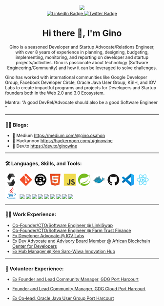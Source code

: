 <div id="header" align="center">
  <img src="https://media.giphy.com/media/M9gbBd9nbDrOTu1Mqx/giphy.gif" width="100"/>
  <div id="badges">
    <a href="https://www.linkedin.com/in/osahon-gino-ediagbonya/">
      <img src="https://img.shields.io/badge/LinkedIn-blue?style=for-the-badge&logo=linkedin&logoColor=white" alt="LinkedIn Badge"/>
    </a>
    <a href="https://twitter.com/gino_osahon">
      <img src="https://img.shields.io/badge/Twitter-blue?style=for-the-badge&logo=twitter&logoColor=white" alt="Twitter Badge"/>
    </a>
  </div>
</div>

<h1 align="center">Hi there 👋, I'm Gino</h1>

<p align="center">Gino is a seasoned Developer and Startup Advocate/Relations Engineer, with over 8 years of experience in planning, designing, budgeting, implementing, monitoring, and reporting on developer and startup projects/activities. Gino is passionate about technology (Software Engineering/Community) and how it can be leveraged to solve challenges. 

Gino has worked with international communities like Google Developer Group, Facebook Developer Circle, Oracle Java User Group, KSIH, and IOV Labs to create impactful programs and projects for Developers and Startup founders both in the Web 2.0 and 3.0 Ecosystem. 

Mantra: “A good DevRel/Advocate should also be a good Software Engineer “ </p>

---
### 👨‍💻 Blogs:
- 🤔 Medium https://medium.com/@gino.osahon
- 🤔 Hackanoon https://hackernoon.com/u/ginowine
- 🤔 Dev.to https://dev.to/ginowine

---

### :hammer_and_wrench: Languages, Skills, and Tools:
<div>
  <img src="https://github.com/devicons/devicon/blob/master/icons/solidity/solidity-original.svg" title="Solidity" alt="Solidity" width="40" height="40"/>&nbsp;
  <img src="https://github.com/devicons/devicon/blob/master/icons/git/git-original.svg" title="Git" alt="Git" width="40" height="40"/>&nbsp;
  <img src="https://github.com/devicons/devicon/blob/master/icons/rust/rust-plain.svg"  title="Rust" alt="Rust" width="40" height="40"/>&nbsp;
  <img src="https://github.com/devicons/devicon/blob/master/icons/html5/html5-original.svg" title="HTML5" alt="HTML" width="40" height="40"/>&nbsp;
  <img src="https://github.com/devicons/devicon/blob/master/icons/javascript/javascript-original.svg" title="JavaScript" alt="JavaScript" width="40" height="40"/>&nbsp;
  <img src="https://github.com/devicons/devicon/blob/master/icons/spring/spring-original.svg" title="Spring" alt="Spring" width="40" height="40"/>&nbsp;
  <img src="https://github.com/devicons/devicon/blob/master/icons/docker/docker-original.svg" title="Docker"  alt="Docker" width="40" height="40"/>&nbsp;
  <img src="https://github.com/devicons/devicon/blob/master/icons/github/github-original.svg" title="Github"  alt="Github" width="40" height="40"/>&nbsp;
  <img src="https://github.com/devicons/devicon/blob/master/icons/vscode/vscode-original.svg" title="VScode"  alt="VScode" width="40" height="40"/>&nbsp;
  <img src="https://github.com/devicons/devicon/blob/master/icons/react/react-original.svg" title="React"  alt="React" width="40" height="40"/>&nbsp;
  <img src="https://github.com/devicons/devicon/blob/master/icons/java/java-original.svg" title="Java"  alt="Java" width="40" height="40"/>&nbsp;
  <img src ="https://img.shields.io/badge/Ethereum-3C3C3D?style=for-the-badge&logo=Ethereum&logoColor=white"/>
<img src ="https://img.shields.io/badge/Smart Contract-3C3C3D?style=for-the-badge&logo=Smart Contract&logoColor=white"/>
<img src="https://img.shields.io/badge/spring%20-%236DB33F.svg?&style=for-the-badge&logo=spring&logoColor=white"/>
<img src="https://img.shields.io/badge/bitbucket%20-%230047B3.svg?&style=for-the-badge&logo=bitbucket&logoColor=white"/>
<img src="https://img.shields.io/badge/firebase%20-%23039BE5.svg?&style=for-the-badge&logo=firebase"/>
<img src="https://img.shields.io/badge/jenkins%20-%232C5263.svg?&style=for-the-badge&logo=jenkins&logoColor=white"/>
<img src="https://img.shields.io/badge/mysql-%2300f.svg?&style=for-the-badge&logo=mysql&logoColor=white"/>
<img src ="https://img.shields.io/badge/developer advocate-%2307405e.svg?&style=for-the-badge&logo=dev&logoColor=white"/>
<img src ="https://img.shields.io/badge/startup advocate-%2307405e.svg?&style=for-the-badge&logo=dev&logoColor=white"/>
</div>

---
### 👨‍💻 Work Experience:

- [Co-Founder/CTO/Software Engineer @ LinkiSwap](https://linkiswap.com/)
- [Co-Founder/CTO/Software Engineer @ Farm Trust Finance]()
- [Ex Developer Advocate @ IOV Labs](https://iovlabs.org/)
- [Ex Dev Advocate and Advisory Board Member @ African Blockchain Center for Developers](https://www.abcdevs.com/)
- [Ex Hub Manager @ Ken Saro-Wiwa Innovation Hub](https://www.ksinnovationhub.com/)

---
### 💼 Volunteer Experience:

- [Ex Founder and Lead Community Manager, GDG Port Harcourt](https://gdg.community.dev/gdg-port-harcourt/)

- [Founder and Lead Community Manager, GDG Cloud Port Harcourt](https://gdg.community.dev/gdg-cloud-port-harcourt/)

- [Ex Co-lead, Oracle Java User Group Port Harcourt](https://www.facebook.com/Java-User-Group-Port-Harcourt-1436358619990281)


<!--
**Ginowine/Ginowine** is a ✨ _special_ ✨ repository because its `README.md` (this file) appears on your GitHub profile.

Here are some ideas to get you started:

- 🔭 I’m currently working on ...
- 🌱 I’m currently learning ...
- 👯 I’m looking to collaborate on ...
- 🤔 https://www.linkedin.com/in/osahon-gino-ediagbonya-06508078/
- 💬 Ask me about ...
- 📫 How to reach me: ...
- 😄 Pronouns: ...
- ⚡ Fun fact: ...
-->
